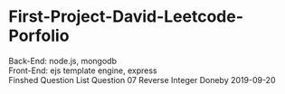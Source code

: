# First-Project-David-Leetcode-Porfolio                                                                                             
Back-End: node.js, mongodb                                                                                                         
Front-End:  ejs template engine, express                                      
Finshed Question List
Question 07 Reverse Integer Doneby 2019-09-20  
